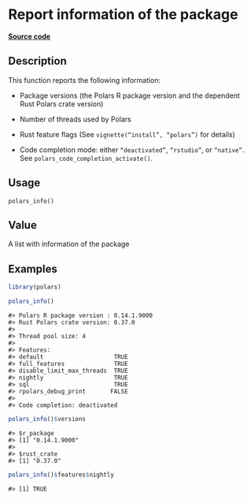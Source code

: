 

# Report information of the package

[**Source code**](https://github.com/pola-rs/r-polars/tree/main/R/polars_info.R#L17)

## Description

This function reports the following information:

<ul>
<li>

Package versions (the Polars R package version and the dependent Rust
Polars crate version)

</li>
<li>

Number of threads used by Polars

</li>
<li>

Rust feature flags (See <code>vignette(“install”, “polars”)</code> for
details)

</li>
<li>

Code completion mode: either <code>“deactivated”</code>,
<code>“rstudio”</code>, or <code>“native”</code>. See
<code>polars_code_completion_activate()</code>.

</li>
</ul>

## Usage

<pre><code class='language-R'>polars_info()
</code></pre>

## Value

A list with information of the package

## Examples

``` r
library(polars)

polars_info()
```

    #> Polars R package version : 0.14.1.9000
    #> Rust Polars crate version: 0.37.0
    #> 
    #> Thread pool size: 4 
    #> 
    #> Features:                               
    #> default                    TRUE
    #> full_features              TRUE
    #> disable_limit_max_threads  TRUE
    #> nightly                    TRUE
    #> sql                        TRUE
    #> rpolars_debug_print       FALSE
    #> 
    #> Code completion: deactivated

``` r
polars_info()$versions
```

    #> $r_package
    #> [1] "0.14.1.9000"
    #> 
    #> $rust_crate
    #> [1] "0.37.0"

``` r
polars_info()$features$nightly
```

    #> [1] TRUE
